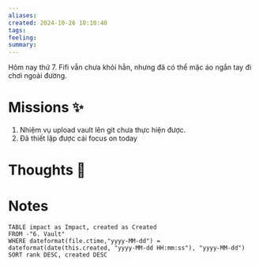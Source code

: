 ```yaml
---
aliases: 
created: 2024-10-26 10:10:40
tags: 
feeling: 
summary:
---
```

Hôm nay thứ 7.
Fifi vẫn chưa khỏi hẳn, nhưng đã có thể mặc áo ngắn tay đi chơi ngoài đường.


# Missions ✨
1. Nhiệm vụ upload vault lên git chưa thực hiện được.
2. Đã thiết lập được cái focus on today

# Thoughts 💬


# Notes

```dataview
TABLE impact as Impact, created as Created
FROM -"6. Vault"
WHERE dateformat(file.ctime,"yyyy-MM-dd") = dateformat(date(this.created, "yyyy-MM-dd HH:mm:ss"), "yyyy-MM-dd")
SORT rank DESC, created DESC
```